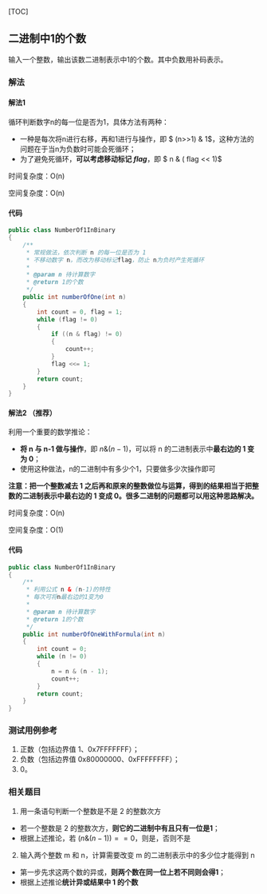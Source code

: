 [TOC]

## 二进制中1的个数

输入一个整数，输出该数二进制表示中1的个数。其中负数用补码表示。

### 解法

#### 解法1
循环判断数字n的每一位是否为1，具体方法有两种：
+ 一种是每次将n进行右移，再和1进行与操作，即 $ (n>>1) \& 1$，这种方法的问题在于当n为负数时可能会死循环；
+ 为了避免死循环，**可以考虑移动标记 $flag$**，即 $ n \& ( flag << 1)$

时间复杂度：O(n)

空间复杂度：O(n)

#### 代码
```java
public class NumberOf1InBinary
{
    /**
     * 常规做法，依次判断 n 的每一位是否为 1
     * 不移动数字 n，而改为移动标记flag，防止 n为负时产生死循环
     *
     * @param n 待计算数字
     * @return 1的个数
     */
    public int numberOfOne(int n)
    {
        int count = 0, flag = 1;
        while (flag != 0)
        {
            if ((n & flag) != 0)
            {
                count++;
            }
            flag <<= 1;
        }
        return count;
    }
}
```



#### 解法2 （推荐）
利用一个重要的数学推论：
+ **将 n 与 n-1 做与操作**，即 $n \& (n-1)$，可以将 n 的二进制表示中**最右边的 1 变为 0**；
+ 使用这种做法，n的二进制中有多少个1，只要做多少次操作即可

**注意：把一个整数减去 1 之后再和原来的整数做位与运算，得到的结果相当于把整数的二进制表示中最右边的 1 变成 0。很多二进制的问题都可以用这种思路解决。**

时间复杂度：O(n)

空间复杂度：O(1)

#### 代码
```java
public class NumberOf1InBinary
{
    /**
     * 利用公式 n & (n-1)的特性
     * 每次可将n最右边的1变为0
     *
     * @param n 待计算数字
     * @return 1的个数
     */
    public int numberOfOneWithFormula(int n)
    {
        int count = 0;
        while (n != 0)
        {
            n = n & (n - 1);
            count++;
        }
        return count;
    }
}
```



### 测试用例参考
1. 正数（包括边界值 1、0x7FFFFFFF）；
2. 负数（包括边界值 0x80000000、0xFFFFFFFF）；
3. 0。



### 相关题目
1. 用一条语句判断一个整数是不是 2 的整数次方
+ 若一个整数是 2 的整数次方，**则它的二进制中有且只有一位是1**；
+ 根据上述推论，若 $(n\&(n-1))==0​$，则是，否则不是



2. 输入两个整数 m 和 n，计算需要改变 m 的二进制表示中的多少位才能得到 n
+ 第一步先求这两个数的异或，**则两个数在同一位上若不同则会得1**；
+ 根据上述推论**统计异或结果中 1 的个数**






